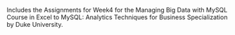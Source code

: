 Includes the Assignments for Week4 for the Managing Big Data with MySQL Course in Excel to MySQL: Analytics Techniques for Business Specialization by Duke University.
